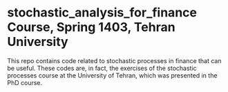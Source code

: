 # stochastic_analysis_for_finance Course, Spring 1403, Tehran University

This repo contains code related to stochastic processes in finance that can be useful. These codes are, in fact, the exercises of the stochastic processes course at the University of Tehran, which was presented in the PhD course.
